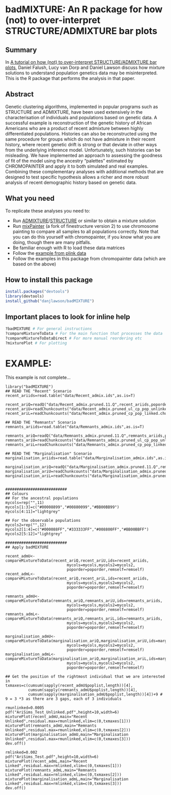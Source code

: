 # badMIXTURE: An R package for how (not) to over-interpret STRUCTURE/ADMIXTURE bar plots

## Summary

In [A tutorial on how (not) to over-interpret STRUCTURE/ADMIXTURE bar plots](http://biorxiv.org/content/early/2016/07/28/066431), Daniel Falush, Lucy van Dorp and Daniel Lawson discuss how mixture solutions to understand population genetics data may be misinterpreted. This is the R package that performs the analysis in that paper.

## Abstract

Genetic clustering algorithms, implemented in popular programs such as STRUCTURE and ADMIXTURE, have been used extensively in the characterisation of individuals and populations based on genetic data. A successful example is reconstruction of the genetic history of African Americans who are a product of recent admixture between highly differentiated populations. Histories can also be reconstructed using the same procedure for groups which do not have admixture in their recent history, where recent genetic drift is strong or that deviate in other ways from the underlying inference model. Unfortunately, such histories can be misleading. We have implemented an approach to assessing the goodness of fit of the model using the ancestry “palettes” estimated by CHROMOPAINTER and apply it to both simulated and real examples. Combining these complementary analyses with additional methods that are designed to test specific hypothesis allows a richer and more robust analysis of recent demographic history based on genetic data.

## What you need

To replicate these analyses you need to:

* Run [ADMIXTURE](https://www.genetics.ucla.edu/software/admixture/)/[STRUCTURE](http://pritchardlab.stanford.edu/structure.html) or similar to obtain a mixture solution
* Run [mixPainter](www.paintmychromosomes.com) (a fork of finestructure version 2) to use chromosome painting to compare all samples to all populations correctly. Note that you can do this yourself with chromopainter, if you know what you are doing, though there are many pitfalls.
* Be familiar enough with R to load these data matrices
* Follow the [example from plink data](https://github.com/danjlawson/badMIXTUREexample)
* Follow the examples in this package from chromopainter data (which are based on the above)

## How to install this package

```R
install.packages("devtools")
library(devtools)
install_github("danjlawson/badMIXTURE")
```

## Important places to look for inline help

```R
?badMIXTURE # For general instructions
?compareMixtureToData # For the main function that processes the data
?compareMixtureToDataDirect # For more manual reordering etc
?mixturePlot # For plotting
```


# EXAMPLE:

This example is not complete...

```
library("badMIXTURE")
## READ THE "Recent" Scenario 
recent_ariids=read.table("data/Recent_admix.ids",as.is=T)

recent_ariQ=readQ("data/Recent_admix.pruned.11.Q",recent_ariids,poporder)
recent_ariU=readChunkcounts("data/Recent_admix.pruned_ul_cp_pop_unlinked.chunkcounts.out")
recent_ariL=readChunkcounts("data/Recent_admix.pruned_cp_pop_linked.chunkcounts.out")

## READ THE "Remnants" Scenario 
remnants_ariids=read.table("data/Remnants_admix.ids",as.is=T)

remnants_ariQ=readQ("data/Remnants_admix.pruned.11.Q",remnants_ariids,poporder)
remnants_ariU=readChunkcounts("data/Remnants_admix.pruned_ul_cp_pop_unlinked.chunkcounts.out")
remnants_ariL=readChunkcounts("data/Remnants_admix.pruned_cp_pop_linked.chunkcounts.out")

## READ THE "Marginalisation" Scenario 
marginalisation_ariids=read.table("data/Marginalisation_admix.ids",as.is=T)

marginalisation_ariQ=readQ("data/Marginalisation_admix.pruned.11.Q",remnants_ariids,poporder)
marginalisation_ariU=readChunkcounts("data/Marginalisation_admix.pruned_ul_cp_pop_unlinked.chunkcounts.out")
marginalisation_ariL=readChunkcounts("data/Marginalisation_admix.pruned_cp_pop_linked.chunkcounts.out")


###########################
## Colours 
## For the ancestral populations
mycols=rep("",11)
mycols[1:3]=c("#00008899","#00880099","#BB00BB99")
mycols[4:11]="lightgrey"

## For the observable populations
mycols2=rep("",12)
mycols2[1:4]=c("#000088FF","#333333FF","#008800FF","#BB00BBFF")
mycols2[5:12]="lightgrey"

###########################
## Apply badMIXTURE

recent_admU<-compareMixtureToData(recent_ariQ,recent_ariU,ids=recent_ariids,
                           mycols=mycols,mycols2=mycols2,
                           poporder=poporder,remself=remself)
recent_admL<-compareMixtureToData(recent_ariQ,recent_ariL,ids=recent_ariids,
                           mycols=mycols,mycols2=mycols2,
                           poporder=poporder,remself=remself)

remnants_admU<-compareMixtureToData(remnants_ariQ,remnants_ariU,ids=remnants_ariids,
                           mycols=mycols,mycols2=mycols2,
                           poporder=poporder,remself=remself)
remnants_admL<-compareMixtureToData(remnants_ariQ,remnants_ariL,ids=remnants_ariids,
                           mycols=mycols,mycols2=mycols2,
                           poporder=poporder,remself=remself)

marginalisation_admU<-compareMixtureToData(marginalisation_ariQ,marginalisation_ariU,ids=marginalisation_ariids,
                           mycols=mycols,mycols2=mycols2,
                           poporder=poporder,remself=remself)
marginalisation_admL<-compareMixtureToData(marginalisation_ariQ,marginalisation_ariL,ids=marginalisation_ariids,
                           mycols=mycols,mycols2=mycols2,
                           poporder=poporder,remself=remself)

## Get the position of the rightmost individual that we are interested in
txmaxes=c(cumsum(sapply(recent_admU$poplist,length))[4],
          cumsum(sapply(remnants_admU$poplist,length))[4],
          cumsum(sapply(marginalisation_admU$poplist,length))[4])+9 # 9 = 3 *3 as there are 3 gaps, each of 3 individuals
          
rmunlinked=0.0005
pdf("AriSims_Test_Unlinked.pdf",height=10,width=6)
mixturePlot(recent_admU,main="Recent Unlinked",residual.max=rmunlinked,xlim=c(0,txmaxes[1]))
mixturePlot(remnants_admU,main="Remnants Unlinked",residual.max=rmunlinked,xlim=c(0,txmaxes[2]))
mixturePlot(marginalisation_admU,main="Marginalisation Unlinked",residual.max=rmunlinked,xlim=c(0,txmaxes[3]))
dev.off()

rmlinked=0.002
pdf("AriSims_Test.pdf",height=10,width=6)
mixturePlot(recent_admL,main="Recent Linked",residual.max=rmlinked,xlim=c(0,txmaxes[1]))
mixturePlot(remnants_admL,main="Remnants Linked",residual.max=rmlinked,xlim=c(0,txmaxes[2]))
mixturePlot(marginalisation_admL,main="Marginalisation Linked",residual.max=rmlinked,xlim=c(0,txmaxes[3]))
dev.off()
```
